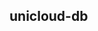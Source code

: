 ## unicloud-db

<!-- UTSCOMJSON.unicloud-db.description -->

<!-- UTSCOMJSON.unicloud-db.attrubute -->

<!-- UTSCOMJSON.unicloud-db.event -->

<!-- UTSCOMJSON.unicloud-db.example -->

<!-- UTSCOMJSON.unicloud-db.compatibility -->

<!-- UTSCOMJSON.unicloud-db.children -->

<!-- UTSCOMJSON.unicloud-db.reference -->
